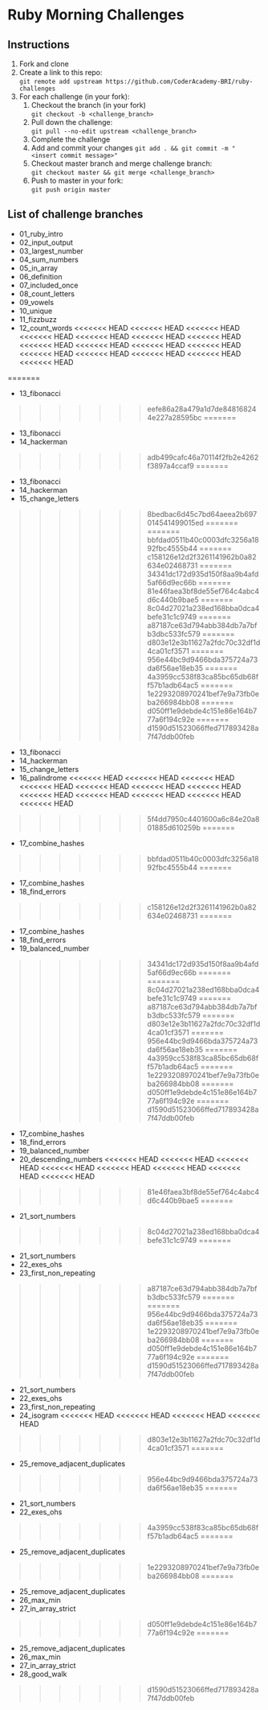 # Ruby Morning Challenges

## Instructions
1. Fork and clone
2. Create a link to this repo: <br/>
   `git remote add upstream https://github.com/CoderAcademy-BRI/ruby-challenges`
3. For each challenge (in your fork):
    1. Checkout the branch (in your fork)<br/>
     `git checkout -b <challenge_branch>`
    3. Pull down the challenge: <br/>
     `git pull --no-edit upstream <challenge_branch>`
    4. Complete the challenge
    5. Add and commit your changes
    `git add . && git commit -m "<insert commit message>"`
    6. Checkout master branch and merge challenge branch:<br/>
    `git checkout master && git merge <challenge_branch>`
    7. Push to master in your fork:<br/>
     `git push origin master`

## List of challenge branches
* 01_ruby_intro
* 02_input_output
* 03_largest_number
* 04_sum_numbers
* 05_in_array
* 06_definition
* 07_included_once
* 08_count_letters
* 09_vowels
* 10_unique
* 11_fizzbuzz
* 12_count_words
<<<<<<< HEAD
<<<<<<< HEAD
<<<<<<< HEAD
<<<<<<< HEAD
<<<<<<< HEAD
<<<<<<< HEAD
<<<<<<< HEAD
<<<<<<< HEAD
<<<<<<< HEAD
<<<<<<< HEAD
<<<<<<< HEAD
<<<<<<< HEAD
<<<<<<< HEAD
<<<<<<< HEAD
<<<<<<< HEAD
<<<<<<< HEAD

=======
* 13_fibonacci
>>>>>>> eefe86a28a479a1d7de848168244e227a28595bc
=======
* 13_fibonacci
* 14_hackerman
>>>>>>> adb499cafc46a70114f2fb2e4262f3897a4ccaf9
=======
* 13_fibonacci
* 14_hackerman
* 15_change_letters
>>>>>>> 8bedbac6d45c7bd64aeea2b697014541499015ed
=======
=======
>>>>>>> bbfdad0511b40c0003dfc3256a1892fbc4555b44
=======
>>>>>>> c158126e12d2f3261141962b0a82634e02468731
=======
>>>>>>> 34341dc172d935d150f8aa9b4afd5af66d9ec66b
=======
>>>>>>> 81e46faea3bf8de55ef764c4abc4d6c440b9bae5
=======
>>>>>>> 8c04d27021a238ed168bba0dca4befe31c1c9749
=======
>>>>>>> a87187ce63d794abb384db7a7bfb3dbc533fc579
=======
>>>>>>> d803e12e3b11627a2fdc70c32df1d4ca01cf3571
=======
>>>>>>> 956e44bc9d9466bda375724a73da6f56ae18eb35
=======
>>>>>>> 4a3959cc538f83ca85bc65db68ff57b1adb64ac5
=======
>>>>>>> 1e2293208970241bef7e9a73fb0eba266984bb08
=======
>>>>>>> d050ff1e9debde4c151e86e164b777a6f194c92e
=======
>>>>>>> d1590d51523066ffed717893428a7f47ddb00feb
* 13_fibonacci
* 14_hackerman
* 15_change_letters
* 16_palindrome
<<<<<<< HEAD
<<<<<<< HEAD
<<<<<<< HEAD
<<<<<<< HEAD
<<<<<<< HEAD
<<<<<<< HEAD
<<<<<<< HEAD
<<<<<<< HEAD
<<<<<<< HEAD
<<<<<<< HEAD
<<<<<<< HEAD
<<<<<<< HEAD
>>>>>>> 5f4dd7950c4401600a6c84e20a801885d610259b
=======
* 17_combine_hashes
>>>>>>> bbfdad0511b40c0003dfc3256a1892fbc4555b44
=======
* 17_combine_hashes
* 18_find_errors
>>>>>>> c158126e12d2f3261141962b0a82634e02468731
=======
* 17_combine_hashes
* 18_find_errors
* 19_balanced_number
>>>>>>> 34341dc172d935d150f8aa9b4afd5af66d9ec66b
=======
=======
>>>>>>> 8c04d27021a238ed168bba0dca4befe31c1c9749
=======
>>>>>>> a87187ce63d794abb384db7a7bfb3dbc533fc579
=======
>>>>>>> d803e12e3b11627a2fdc70c32df1d4ca01cf3571
=======
>>>>>>> 956e44bc9d9466bda375724a73da6f56ae18eb35
=======
>>>>>>> 4a3959cc538f83ca85bc65db68ff57b1adb64ac5
=======
>>>>>>> 1e2293208970241bef7e9a73fb0eba266984bb08
=======
>>>>>>> d050ff1e9debde4c151e86e164b777a6f194c92e
=======
>>>>>>> d1590d51523066ffed717893428a7f47ddb00feb
* 17_combine_hashes
* 18_find_errors
* 19_balanced_number
* 20_descending_numbers
<<<<<<< HEAD
<<<<<<< HEAD
<<<<<<< HEAD
<<<<<<< HEAD
<<<<<<< HEAD
<<<<<<< HEAD
<<<<<<< HEAD
<<<<<<< HEAD
>>>>>>> 81e46faea3bf8de55ef764c4abc4d6c440b9bae5
=======
* 21_sort_numbers
>>>>>>> 8c04d27021a238ed168bba0dca4befe31c1c9749
=======
* 21_sort_numbers
* 22_exes_ohs
* 23_first_non_repeating
>>>>>>> a87187ce63d794abb384db7a7bfb3dbc533fc579
=======
=======
>>>>>>> 956e44bc9d9466bda375724a73da6f56ae18eb35
=======
>>>>>>> 1e2293208970241bef7e9a73fb0eba266984bb08
=======
>>>>>>> d050ff1e9debde4c151e86e164b777a6f194c92e
=======
>>>>>>> d1590d51523066ffed717893428a7f47ddb00feb
* 21_sort_numbers
* 22_exes_ohs
* 23_first_non_repeating
* 24_isogram
<<<<<<< HEAD
<<<<<<< HEAD
<<<<<<< HEAD
<<<<<<< HEAD
>>>>>>> d803e12e3b11627a2fdc70c32df1d4ca01cf3571
=======
* 25_remove_adjacent_duplicates
>>>>>>> 956e44bc9d9466bda375724a73da6f56ae18eb35
=======
* 21_sort_numbers
* 22_exes_ohs
>>>>>>> 4a3959cc538f83ca85bc65db68ff57b1adb64ac5
=======
* 25_remove_adjacent_duplicates
>>>>>>> 1e2293208970241bef7e9a73fb0eba266984bb08
=======
* 25_remove_adjacent_duplicates
* 26_max_min
* 27_in_array_strict
>>>>>>> d050ff1e9debde4c151e86e164b777a6f194c92e
=======
* 25_remove_adjacent_duplicates
* 26_max_min
* 27_in_array_strict
* 28_good_walk
>>>>>>> d1590d51523066ffed717893428a7f47ddb00feb
